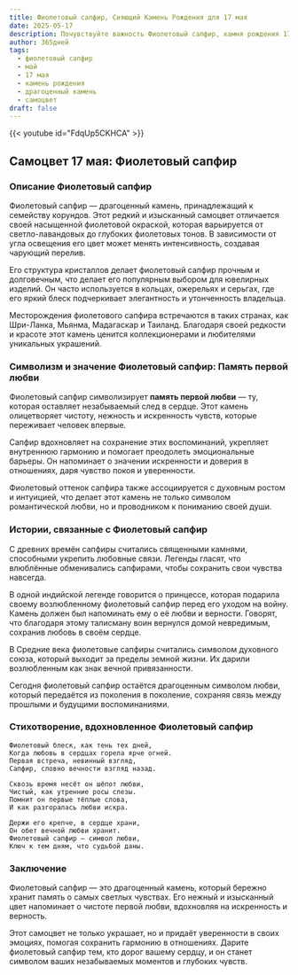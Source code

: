 ```yaml
---
title: Фиолетовый сапфир, Сияющий Камень Рождения для 17 мая
date: 2025-05-17
description: Почувствуйте важность Фиолетовый сапфир, камня рождения 17 мая, который символизирует Память первой любви. Пусть его красота и значение осветят ваш день.
author: 365дней
tags:
  - фиолетовый сапфир
  - май
  - 17 мая
  - камень рождения
  - драгоценный камень
  - самоцвет
draft: false
---
```


{{< youtube id="FdqUp5CKHCA" >}}

## Самоцвет 17 мая: Фиолетовый сапфир

### Описание Фиолетовый сапфир

Фиолетовый сапфир — драгоценный камень, принадлежащий к семейству корундов. Этот редкий и изысканный самоцвет отличается своей насыщенной фиолетовой окраской, которая варьируется от светло-лавандовых до глубоких фиолетовых тонов. В зависимости от угла освещения его цвет может менять интенсивность, создавая чарующий перелив.

Его структура кристаллов делает фиолетовый сапфир прочным и долговечным, что делает его популярным выбором для ювелирных изделий. Он часто используется в кольцах, ожерельях и серьгах, где его яркий блеск подчеркивает элегантность и утонченность владельца.

Месторождения фиолетового сапфира встречаются в таких странах, как Шри-Ланка, Мьянма, Мадагаскар и Таиланд. Благодаря своей редкости и красоте этот камень ценится коллекционерами и любителями уникальных украшений.

### Символизм и значение Фиолетовый сапфир: Память первой любви

Фиолетовый сапфир символизирует **память первой любви** — ту, которая оставляет незабываемый след в сердце. Этот камень олицетворяет чистоту, нежность и искренность чувств, которые переживает человек впервые.

Сапфир вдохновляет на сохранение этих воспоминаний, укрепляет внутреннюю гармонию и помогает преодолеть эмоциональные барьеры. Он напоминает о значении искренности и доверия в отношениях, даря чувство покоя и уверенности.

Фиолетовый оттенок сапфира также ассоциируется с духовным ростом и интуицией, что делает этот камень не только символом романтической любви, но и проводником к пониманию своей души.

### Истории, связанные с Фиолетовый сапфир

С древних времён сапфиры считались священными камнями, способными укрепить любовные связи. Легенды гласят, что влюблённые обменивались сапфирами, чтобы сохранить свои чувства навсегда.

В одной индийской легенде говорится о принцессе, которая подарила своему возлюбленному фиолетовый сапфир перед его уходом на войну. Камень должен был напоминать ему о её любви и верности. Говорят, что благодаря этому талисману воин вернулся домой невредимым, сохранив любовь в своём сердце.

В Средние века фиолетовые сапфиры считались символом духовного союза, который выходит за пределы земной жизни. Их дарили возлюбленным как знак вечной привязанности.

Сегодня фиолетовый сапфир остаётся драгоценным символом любви, который передаётся из поколения в поколение, сохраняя связь между прошлыми и будущими воспоминаниями.

### Стихотворение, вдохновленное Фиолетовый сапфир

```
Фиолетовый блеск, как тень тех дней,  
Когда любовь в сердцах горела ярче огней.  
Первая встреча, невинный взгляд,  
Сапфир, словно вечности взгляд назад.  

Сквозь время несёт он шёпот любви,  
Чистый, как утренние росы слезы.  
Помнит он первые тёплые слова,  
И как разгоралась любви искра.  

Держи его крепче, в сердце храни,  
Он обет вечной любви хранит.  
Фиолетовый сапфир — символ любви,  
Ключ к тем дням, что судьбой даны.
```

### Заключение

Фиолетовый сапфир — это драгоценный камень, который бережно хранит память о самых светлых чувствах. Его нежный и изысканный цвет напоминает о чистоте первой любви, вдохновляя на искренность и верность.

Этот самоцвет не только украшает, но и придаёт уверенности в своих эмоциях, помогая сохранить гармонию в отношениях. Дарите фиолетовый сапфир тем, кто дорог вашему сердцу, и он станет символом ваших незабываемых моментов и глубоких чувств.